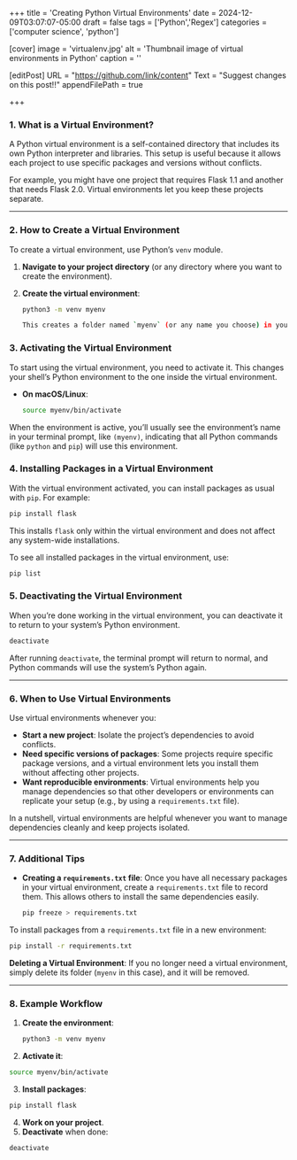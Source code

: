 +++
title = 'Creating Python Virtual Environments'
date = 2024-12-09T03:07:07-05:00 
draft = false
tags = ['Python','Regex']
categories = ['computer science', 'python']

[cover]
    image = 'virtualenv.jpg'
    alt = 'Thumbnail image of virtual environments in Python'
    caption = ''

[editPost]
    URL = "https://github.com/link/content"
    Text = "Suggest changes on this post!!" 
    appendFilePath = true 

+++

### **1. What is a Virtual Environment?**

A Python virtual environment is a self-contained directory that includes its own Python interpreter and libraries. This setup is useful because it allows each project to use specific packages and versions without conflicts.

For example, you might have one project that requires Flask 1.1 and another that needs Flask 2.0. Virtual environments let you keep these projects separate.

---

### **2. How to Create a Virtual Environment**

To create a virtual environment, use Python’s `venv` module.

1. **Navigate to your project directory** (or any directory where you want to create the environment).
2. **Create the virtual environment**:
    
    ```bash
    python3 -m venv myenv
    
    This creates a folder named `myenv` (or any name you choose) in your directory. Inside this folder are directories for the Python interpreter, standard library, and any packages you install.
    ```
    

### **3. Activating the Virtual Environment**

To start using the virtual environment, you need to activate it. This changes your shell’s Python environment to the one inside the virtual environment.

- **On macOS/Linux**:
    
    ```bash
    source myenv/bin/activate
    ```
    

When the environment is active, you’ll usually see the environment’s name in your terminal prompt, like `(myenv)`, indicating that all Python commands (like `python` and `pip`) will use this environment.

### **4. Installing Packages in a Virtual Environment**

With the virtual environment activated, you can install packages as usual with `pip`. For example:

```bash
pip install flask
```

This installs `flask` only within the virtual environment and does not affect any system-wide installations.

To see all installed packages in the virtual environment, use:

```bash
pip list
```

### **5. Deactivating the Virtual Environment**

When you’re done working in the virtual environment, you can deactivate it to return to your system’s Python environment.

```bash
deactivate

```

After running `deactivate`, the terminal prompt will return to normal, and Python commands will use the system’s Python again.

---

### **6. When to Use Virtual Environments**

Use virtual environments whenever you:

- **Start a new project**: Isolate the project’s dependencies to avoid conflicts.
- **Need specific versions of packages**: Some projects require specific package versions, and a virtual environment lets you install them without affecting other projects.
- **Want reproducible environments**: Virtual environments help you manage dependencies so that other developers or environments can replicate your setup (e.g., by using a `requirements.txt` file).

In a nutshell, virtual environments are helpful whenever you want to manage dependencies cleanly and keep projects isolated.

---

### **7. Additional Tips**

- **Creating a `requirements.txt` file**: Once you have all necessary packages in your virtual environment, create a `requirements.txt` file to record them. This allows others to install the same dependencies easily.
    
    ```bash
    pip freeze > requirements.txt
    ```
    

To install packages from a `requirements.txt` file in a new environment:

```bash
pip install -r requirements.txt
```

**Deleting a Virtual Environment**: If you no longer need a virtual environment, simply delete its folder (`myenv` in this case), and it will be removed.

---

### **8. Example Workflow**

1. **Create the environment**:
    
    ```bash
    python3 -m venv myenv
    ```
    
2. **Activate it**:

```bash
source myenv/bin/activate
```

3. **Install packages**:

```bash
pip install flask
```

4. **Work on your project**.
5. **Deactivate** when done:

```bash
deactivate
```